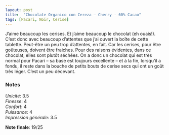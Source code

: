 ```yaml
---
layout: post
title:  "Chocolate Organico con Cereza – Cherry - 60% Cacao"
tags: [Pacari, Noir, Cerise] 
---
```


J’aime beaucoup les cerises. Et j’aime beaucoup le chocolat (eh ouais!). C’est donc avec beaucoup d’attentes que j’ai ouvert la boîte de cette tablette.
Peut-être un peu trop d’attentes, en fait. Car les cerises, pour être goûteuses, doivent être fraiches. Pour des raisons évidentes, dans ce chocolat, elles sont plutôt séchées. 
On a donc un chocolat qui est très normal pour Pacari – sa base est toujours excellente – et à la fin, lorsqu’il a fondu, il reste dans la bouche de petits bouts de cerise secs qui ont un goût très léger. C’est un peu décevant.

### Notes

_Unicité_: 3.5  
_Finesse_: 4  
_Confort_: 4  
_Puissance_: 4  
_Impression générale_: 3.5

**Note finale**: 19/25
